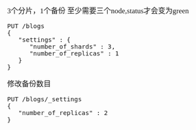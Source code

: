 <span  style="font-family: Simsun,serif; font-size: 17px; ">

3个分片，1个备份 至少需要三个node,status才会变为green
~~~
PUT /blogs
{
   "settings" : {
      "number_of_shards" : 3,
      "number_of_replicas" : 1
   }
}
~~~


修改备份数目
~~~
PUT /blogs/_settings
{
   "number_of_replicas" : 2
}
~~~


</span>